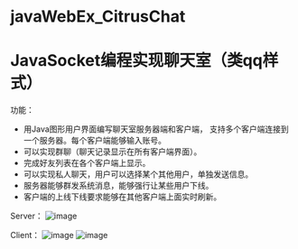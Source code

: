# javaWebEx_CitrusChat
# JavaSocket编程实现聊天室（类qq样式）

功能：
+ 用Java图形用户界面编写聊天室服务器端和客户端， 支持多个客户端连接到一个服务器。每个客户端能够输入账号。
+ 可以实现群聊（聊天记录显示在所有客户端界面）。
+ 完成好友列表在各个客户端上显示。
+ 可以实现私人聊天，用户可以选择某个其他用户，单独发送信息。
+ 服务器能够群发系统消息，能够强行让某些用户下线。
+ 客户端的上线下线要求能够在其他客户端上面实时刷新。

Server：
![image](https://github.com/Chick-Mito/javaWebEx_CitrusChat/assets/63236457/8971f393-395e-4d08-b60e-c8dbd84ff57c)

Client：
![image](https://github.com/Chick-Mito/javaWebEx_CitrusChat/assets/63236457/7a590128-3a86-45f2-ad98-f72bcae7754a)
![image](https://github.com/Chick-Mito/javaWebEx_CitrusChat/assets/63236457/ae0f4837-869f-4429-ac60-9284efb4b619)
